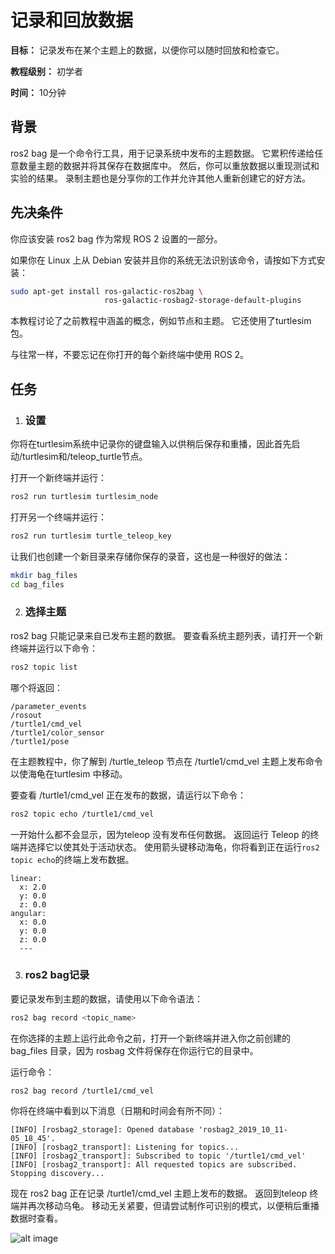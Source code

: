 # 记录和回放数据

**目标：** 记录发布在某个主题上的数据，以便你可以随时回放和检查它。

**教程级别：** 初学者

**时间：** 10分钟



## 背景

ros2 bag 是一个命令行工具，用于记录系统中发布的主题数据。
它累积传递给任意数量主题的数据并将其保存在数据库中。
然后，你可以重放数据以重现测试和实验的结果。
录制主题也是分享你的工作并允许其他人重新创建它的好方法。



## 先决条件

你应该安装 ros2 bag 作为常规 ROS 2 设置的一部分。

如果你在 Linux 上从 Debian 安装并且你的系统无法识别该命令，请按如下方式安装：

```bash
sudo apt-get install ros-galactic-ros2bag \
                     ros-galactic-rosbag2-storage-default-plugins
```

本教程讨论了之前教程中涵盖的概念，例如节点和主题。 
它还使用了turtlesim 包。

与往常一样，不要忘记在你打开的每个新终端中使用 ROS 2。



## 任务

1. ### 设置

你将在turtlesim系统中记录你的键盘输入以供稍后保存和重播，因此首先启动/turtlesim和/teleop_turtle节点。

打开一个新终端并运行：

```bash
ros2 run turtlesim turtlesim_node
```

打开另一个终端并运行：

```bash
ros2 run turtlesim turtle_teleop_key
```

让我们也创建一个新目录来存储你保存的录音，这也是一种很好的做法：

```bash
mkdir bag_files
cd bag_files
```



2. ### 选择主题

ros2 bag 只能记录来自已发布主题的数据。
要查看系统主题列表，请打开一个新终端并运行以下命令：

```bash
ros2 topic list
```

哪个将返回：

```
/parameter_events
/rosout
/turtle1/cmd_vel
/turtle1/color_sensor
/turtle1/pose
```

在主题教程中，你了解到 /turtle_teleop 节点在 /turtle1/cmd_vel 主题上发布命令以使海龟在turtlesim 中移动。

要查看 /turtle1/cmd_vel 正在发布的数据，请运行以下命令：

```bash
ros2 topic echo /turtle1/cmd_vel
```

一开始什么都不会显示，因为teleop 没有发布任何数据。
返回运行 Teleop 的终端并选择它以使其处于活动状态。
使用箭头键移动海龟，你将看到正在运行```ros2 topic echo```的终端上发布数据。

```
linear:
  x: 2.0
  y: 0.0
  z: 0.0
angular:
  x: 0.0
  y: 0.0
  z: 0.0
  ---
```

3. ### ros2 bag记录

要记录发布到主题的数据，请使用以下命令语法：

```bash
ros2 bag record <topic_name>
```

在你选择的主题上运行此命令之前，打开一个新终端并进入你之前创建的 bag_files 目录，因为 rosbag 文件将保存在你运行它的目录中。

运行命令：

```
ros2 bag record /turtle1/cmd_vel
```

你将在终端中看到以下消息（日期和时间会有所不同）：

```
[INFO] [rosbag2_storage]: Opened database 'rosbag2_2019_10_11-05_18_45'.
[INFO] [rosbag2_transport]: Listening for topics...
[INFO] [rosbag2_transport]: Subscribed to topic '/turtle1/cmd_vel'
[INFO] [rosbag2_transport]: All requested topics are subscribed. Stopping discovery...
```

现在 ros2 bag 正在记录 /turtle1/cmd_vel 主题上发布的数据。
返回到teleop 终端并再次移动乌龟。
移动无关紧要，但请尝试制作可识别的模式，以便稍后重播数据时查看。

![alt image](http://docs.ros.org/en/galactic/_images/record.png)

